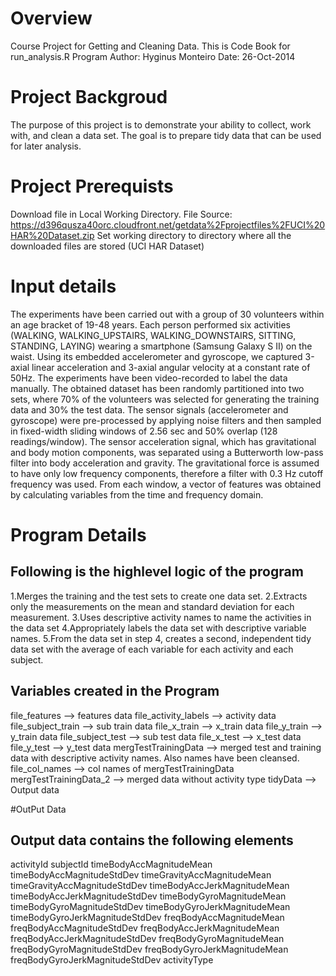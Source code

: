 # Overview
Course Project for Getting and Cleaning Data.
This is Code Book for run_analysis.R Program
Author: Hyginus Monteiro
Date: 26-Oct-2014

# Project Backgroud
The purpose of this project is to demonstrate your ability to collect, work with, and clean a data set. 
The goal is to prepare tidy data that can be used for later analysis. 

# Project Prerequists
Download file in Local Working Directory.
File Source: https://d396qusza40orc.cloudfront.net/getdata%2Fprojectfiles%2FUCI%20HAR%20Dataset.zip
Set working directory to directory where all the downloaded files are stored (UCI HAR Dataset)

# Input details
The experiments have been carried out with a group of 30 volunteers within an age bracket of 19-48 years. Each person performed six activities (WALKING, WALKING_UPSTAIRS, WALKING_DOWNSTAIRS, SITTING, STANDING, LAYING) wearing a smartphone (Samsung Galaxy S II) on the waist. Using its embedded accelerometer and gyroscope, we captured 3-axial linear acceleration and 3-axial angular velocity at a constant rate of 50Hz. The experiments have been video-recorded to label the data manually. The obtained dataset has been randomly partitioned into two sets, where 70% of the volunteers was selected for generating the training data and 30% the test data.
The sensor signals (accelerometer and gyroscope) were pre-processed by applying noise filters and then sampled in fixed-width sliding windows of 2.56 sec and 50% overlap (128 readings/window). The sensor acceleration signal, which has gravitational and body motion components, was separated using a Butterworth low-pass filter into body acceleration and gravity. The gravitational force is assumed to have only low frequency components, therefore a filter with 0.3 Hz cutoff frequency was used. From each window, a vector of features was obtained by calculating variables from the time and frequency domain. 


# Program Details
## Following is the highlevel logic of the program
1.Merges the training and the test sets to create one data set.
2.Extracts only the measurements on the mean and standard deviation for each measurement. 
3.Uses descriptive activity names to name the activities in the data set
4.Appropriately labels the data set with descriptive variable names. 
5.From the data set in step 4, creates a second, independent tidy data set with the average of each variable for each activity and each subject.

## Variables created in the Program
file_features --> features data 
file_activity_labels --> activity data
file_subject_train --> sub train data
file_x_train --> x_train data
file_y_train --> y_train data
file_subject_test --> sub test data 
file_x_test --> x_test data
file_y_test --> y_test data
mergTestTrainingData --> merged test and training data with descriptive activity names. Also names have been cleansed.
file_col_names --> col names of mergTestTrainingData
mergTestTrainingData_2 --> merged data without activity type
tidyData --> Output data

#OutPut Data
## Output data contains the following elements
activityId
subjectId
timeBodyAccMagnitudeMean
timeBodyAccMagnitudeStdDev
timeGravityAccMagnitudeMean
timeGravityAccMagnitudeStdDev
timeBodyAccJerkMagnitudeMean
timeBodyAccJerkMagnitudeStdDev
timeBodyGyroMagnitudeMean
timeBodyGyroMagnitudeStdDev
timeBodyGyroJerkMagnitudeMean
timeBodyGyroJerkMagnitudeStdDev
freqBodyAccMagnitudeMean
freqBodyAccMagnitudeStdDev
freqBodyAccJerkMagnitudeMean
freqBodyAccJerkMagnitudeStdDev
freqBodyGyroMagnitudeMean
freqBodyGyroMagnitudeStdDev
freqBodyGyroJerkMagnitudeMean
freqBodyGyroJerkMagnitudeStdDev
activityType
